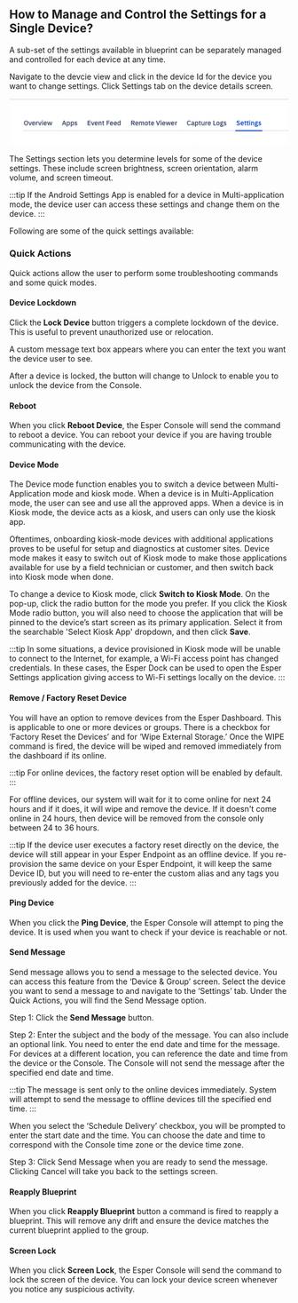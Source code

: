## How to Manage and Control the Settings for a Single Device?

  

A sub-set of the settings available in blueprint can be separately managed and controlled for each device at any time. 

Navigate to the devcie view and click in the device Id for the device you want to change settings. Click Settings tab on the device details screen.

![setting menu](./images/deviceSettings/Settingmenu.png)

The Settings section lets you determine levels for some of the device settings. These include screen brightness, screen orientation, alarm volume, and screen timeout. 

:::tip
If the Android Settings App is enabled for a device in Multi-application mode, the device user can access these settings and change them on the device.
:::

  
 Following are some of the quick settings available:

  

### Quick Actions

 Quick actions allow the user to perform some troubleshooting commands and some quick modes.

#### Device Lockdown

 Click the **Lock Device** button triggers a complete lockdown of the device. This is useful to prevent unauthorized use or relocation.

A custom message text box appears where you can enter the text you want the device user to see.

 After a device is locked, the button will change to Unlock to enable you to unlock the device from the Console.

 
#### Reboot

 When you click **Reboot Device**, the Esper Console will send the command to reboot a device. You can reboot your device if you are having trouble communicating with the device.


#### Device Mode

 The Device mode function enables you to switch a device between Multi-Application mode and kiosk mode. When a device is in Multi-Application mode, the user can see and use all the approved apps. When a device is in Kiosk mode, the device acts as a kiosk, and users can only use the kiosk app. 
 
 Oftentimes, onboarding kiosk-mode devices with additional applications proves to be useful for setup and diagnostics at customer sites. Device mode makes it easy to switch out of Kiosk mode to make those applications available for use by a field technician or customer, and then switch back into Kiosk mode when done.

 
To change a device to Kiosk mode, click **Switch to Kiosk Mode**. On the pop-up, click the radio button for the mode you prefer. If you click the Kiosk Mode radio button, you will also need to choose the application that will be pinned to the device’s start screen as its primary application. Select it from the searchable 'Select Kiosk App' dropdown, and then click **Save**.

:::tip
In some situations, a device provisioned in Kiosk mode will be unable to connect to the Internet, for example, a Wi-Fi access point has changed credentials. In these cases, the Esper Dock can be used to open the Esper Settings application giving access to Wi-Fi settings locally on the device.
:::

#### Remove / Factory Reset Device

You will have an option to remove devices from the Esper Dashboard. This is applicable to one or more devices or groups. There is a checkbox for ‘Factory Reset the Devices’ and for ‘Wipe External Storage.’ Once the WIPE command is fired, the device will be wiped and removed immediately from the dashboard if its online. 

:::tip
For online devices, the factory reset option will be enabled by default.
:::

For offline devices, our system will wait for it to come online for next 24 hours and if it does, it will wipe and remove the device. If it doesn't come online in 24 hours, then device will be removed from the console only between 24 to 36 hours.

:::tip
If the device user executes a factory reset directly on the device, the device will still appear in your Esper Endpoint as an offline device. If you re-provision the same device on your Esper Endpoint, it will keep the same Device ID, but you will need to re-enter the custom alias and any tags you previously added for the device.
:::

#### Ping Device

When you click the **Ping Device**, the Esper Console will attempt to ping the device. It is used when you want to check if your device is reachable or not.


#### Send Message

Send message allows you to send a message to the selected device. You can access this feature from the ‘Device & Group’ screen. Select the device you want to send a message to and navigate to the ‘Settings’ tab. Under the Quick Actions, you will find the Send Message option.

 Step 1: Click the **Send Message** button.

Step 2: Enter the subject and the body of the message. You can also include an optional link. You need to enter the end date and time for the message. For devices at a different location, you can reference the date and time from the device or the Console. The Console will not send the message after the specified end date and time.


:::tip
The message is sent only to the online devices immediately. System will attempt to send the message to offline devices till the specified end time.
:::
 
When you select the ‘Schedule Delivery’ checkbox, you will be prompted to enter the start date and the time. You can choose the date and time to correspond with the Console time zone or the device time zone.

Step 3: Click Send Message when you are ready to send the message. Clicking Cancel will take you back to the settings screen.

  

#### Reapply Blueprint 

When you click **Reapply Blueprint** button a command is fired to reapply a blueprint. This will remove any drift and ensure the device matches the current blueprint applied to the group.



#### Screen Lock

 When you click **Screen Lock**, the Esper Console will send the command to lock the screen of the device. You can lock your device screen whenever you notice any suspicious activity.
